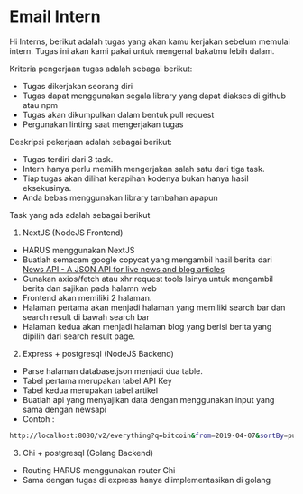 # Email Intern

Hi Interns, berikut adalah tugas yang akan kamu kerjakan sebelum memulai intern.
Tugas ini akan kami pakai untuk mengenal bakatmu lebih dalam.

Kriteria pengerjaan tugas adalah sebagai berikut:

- Tugas dikerjakan seorang diri
- Tugas dapat menggunakan segala library yang dapat diakses di github atau npm
- Tugas akan dikumpulkan dalam bentuk pull request
- Pergunakan linting saat mengerjakan tugas

Deskripsi pekerjaan adalah sebagai berikut:

- Tugas terdiri dari 3 task.
- Intern hanya perlu memilih mengerjakan salah satu dari tiga task.
- Tiap tugas akan dilihat kerapihan kodenya bukan hanya hasil eksekusinya.
- Anda bebas menggunakan library tambahan apapun

Task yang ada adalah sebagai berikut
1. NextJS (NodeJS Frontend)
- HARUS menggunakan NextJS
- Buatlah semacam google copycat yang mengambil hasil berita dari [News API - A JSON API for live news and blog articles](https://newsapi.org/)
- Gunakan axios/fetch atau xhr request tools lainya untuk mengambil berita dan sajikan pada halamn web
- Frontend akan memiliki 2 halaman.
- Halaman pertama akan menjadi halaman yang memiliki search bar dan search result di bawah search bar
- Halaman kedua akan menjadi halaman blog yang berisi berita yang dipilih dari search result page.
  
2. Express + postgresql (NodeJS Backend)
- Parse halaman database.json menjadi dua table.
- Tabel pertama merupakan tabel API Key
- Tabel kedua merupakan tabel artikel
- Buatlah api yang menyajikan data dengan menggunakan input yang sama dengan newsapi
- Contoh :
```sh
http://localhost:8080/v2/everything?q=bitcoin&from=2019-04-07&sortBy=publishedAt&apiKey=API_KEY
```

3. Chi + postgresql (Golang Backend)
- Routing HARUS menggunakan router Chi
- Sama dengan tugas di express hanya diimplementasikan di golang
